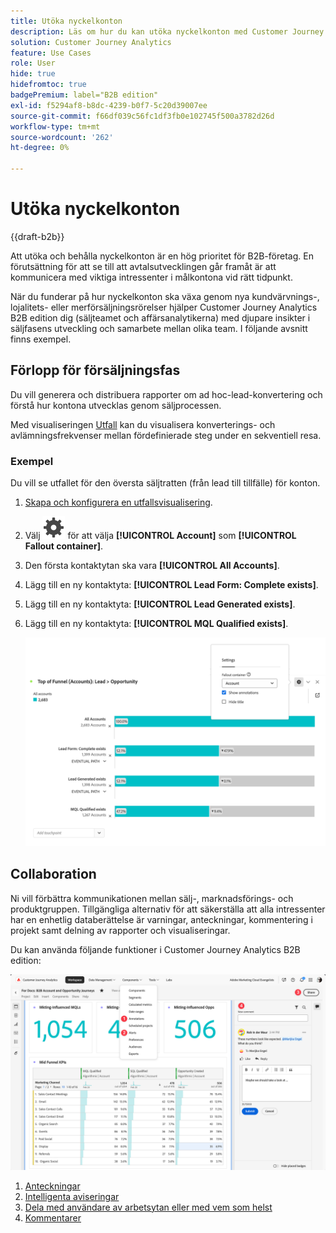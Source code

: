 ```yaml
---
title: Utöka nyckelkonton
description: Läs om hur du kan utöka nyckelkonton med Customer Journey Analytics B2B edition.
solution: Customer Journey Analytics
feature: Use Cases
role: User
hide: true
hidefromtoc: true
badgePremium: label="B2B edition"
exl-id: f5294af8-b8dc-4239-b0f7-5c20d39007ee
source-git-commit: f66df039c56fc1df3fb0e102745f500a3782d26d
workflow-type: tm+mt
source-wordcount: '262'
ht-degree: 0%

---
```


# Utöka nyckelkonton

{{draft-b2b}}

Att utöka och behålla nyckelkonton är en hög prioritet för B2B-företag. En förutsättning för att se till att avtalsutvecklingen går framåt är att kommunicera med viktiga intressenter i målkontona vid rätt tidpunkt.

När du funderar på hur nyckelkonton ska växa genom nya kundvärvnings-, lojalitets- eller merförsäljningsrörelser hjälper Customer Journey Analytics B2B edition dig (säljteamet och affärsanalytikerna) med djupare insikter i säljfasens utveckling och samarbete mellan olika team. I följande avsnitt finns exempel.

## Förlopp för försäljningsfas

Du vill generera och distribuera rapporter om ad hoc-lead-konvertering och förstå hur kontona utvecklas genom säljprocessen.

Med visualiseringen [Utfall](/help/analysis-workspace/visualizations/fallout/fallout-flow.md) kan du visualisera konverterings- och avlämningsfrekvenser mellan fördefinierade steg under en sekventiell resa.

### Exempel

Du vill se utfallet för den översta säljtratten (från lead till tillfälle) för konton.

1. [Skapa och konfigurera en utfallsvisualisering](/help/analysis-workspace/visualizations/fallout/configuring-fallout.md).
1. Välj ![Inställning](/help/assets/icons/Setting.svg) för att välja **[!UICONTROL Account]** som **[!UICONTROL Fallout container]**.
1. Den första kontaktytan ska vara **[!UICONTROL All Accounts]**.
1. Lägg till en ny kontaktyta: **[!UICONTROL Lead Form: Complete exists]**.
1. Lägg till en ny kontaktyta: **[!UICONTROL Lead Generated exists]**.
1. Lägg till en ny kontaktyta: **[!UICONTROL MQL Qualified exists]**.

   ![B2B - utöka nyckelkonton - status för försäljningsfas - utfall](assets/b2b-uc-grow-key-accounts-fallout.png)


## Collaboration

Ni vill förbättra kommunikationen mellan sälj-, marknadsförings- och produktgruppen. Tillgängliga alternativ för att säkerställa att alla intressenter har en enhetlig databerättelse är varningar, anteckningar, kommentering i projekt samt delning av rapporter och visualiseringar.

Du kan använda följande funktioner i Customer Journey Analytics B2B edition:

![Användningsexempel B2B - utöka nyckelkonton - samarbete - dela](assets/b2b-uc-grow-key-accounts-share.png)

1. [Anteckningar](/help/components/annotations/overview.md)
1. [Intelligenta aviseringar](/help/components/c-intelligent-alerts/intelligent-alerts.md)
1. [Dela med användare av arbetsytan eller med vem som helst](/help/analysis-workspace/curate-share/share-projects.md)
1. [Kommentarer](/help/analysis-workspace/build-workspace-project/comment-projects.md)
